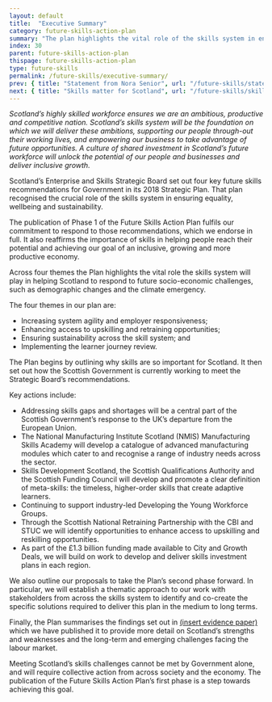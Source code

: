 ```yaml
---
layout: default
title:  "Executive Summary"
category: future-skills-action-plan
summary: "The plan highlights the vital role of the skills system in ensuring equality, wellbeing and sustainability and sets out key actions now and in the future to achieve our ambition."
index: 30
parent: future-skills-action-plan
thispage: future-skills-action-plan
type: future-skills
permalink: /future-skills/executive-summary/
prev: { title: "Statement from Nora Senior", url: "/future-skills/statement/" }
next: { title: "Skills matter for Scotland", url: "/future-skills/skills-matter-for-scotland/" }
---
```


*Scotland’s highly skilled workforce ensures we are an ambitious, productive and competitive nation. Scotland’s skills system will be the foundation on which we will deliver these ambitions, supporting our people through-out their working lives, and empowering our business to take advantage of future opportunities. A culture of shared investment in Scotland’s future workforce will unlock the potential of our people and businesses and deliver inclusive growth.*  

Scotland’s Enterprise and Skills Strategic Board set out four key future skills recommendations for Government in its 2018 Strategic Plan. That plan recognised the crucial role of the skills system in ensuring equality, wellbeing and sustainability.

The publication of Phase 1 of the Future Skills Action Plan fulfils our commitment to respond to those recommendations, which we endorse in full.  It also reaffirms the importance of skills in helping people reach their potential and achieving our goal of an inclusive, growing and more productive economy.

Across four themes the Plan highlights the vital role the skills system will play in helping Scotland to respond to future socio-economic challenges, such as demographic changes and the climate emergency.

The four themes in our plan are:

- Increasing system agility and employer responsiveness;
- Enhancing access to upskilling and retraining opportunities;
- Ensuring sustainability across the skill system; and
- Implementing the learner journey review.

The Plan begins by outlining why skills are so important for Scotland.  It then set out how the Scottish Government is currently working to meet the Strategic Board’s recommendations.

Key actions include:

- Addressing skills gaps and shortages will be a central part of the Scottish Government’s response to the UK’s departure from the European Union.
- The National Manufacturing Institute Scotland (NMIS) Manufacturing Skills Academy will develop a catalogue of advanced manufacturing modules which cater to and recognise a range of industry needs across the sector.
- Skills Development Scotland, the Scottish Qualifications Authority and the Scottish Funding Council will develop and promote a clear definition of meta-skills: the timeless, higher-order skills that create adaptive learners.
- Continuing to support industry-led Developing the Young Workforce Groups.
- Through the Scottish National Retraining Partnership with the CBI and STUC we will identify opportunities to enhance access to upskilling and reskilling opportunities.
- As part of the £1.3 billion funding made available to City and Growth Deals, we will build on work to develop and deliver skills investment plans in each region.

We also outline our proposals to take the Plan’s second phase forward. In particular, we will establish a thematic approach to our work with stakeholders from across the skills system to identify and co-create the specific solutions  required to deliver this plan in the medium to long terms.

Finally, the Plan summarises the findings set out in [(insert evidence paper)](https://gov.scot/) which we have published it to provide more detail on Scotland’s strengths and weaknesses and the long-term and emerging challenges facing the labour market.

Meeting Scotland’s skills challenges cannot be met by Government alone, and will require collective action from across society and the economy. The publication of the Future Skills Action Plan’s first phase is a step towards achieving this goal.
